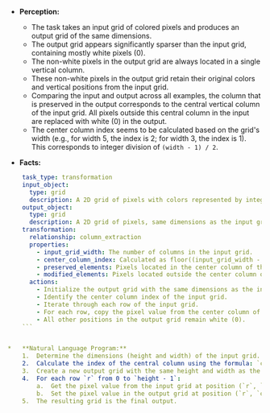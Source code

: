 *   **Perception:**
    *   The task takes an input grid of colored pixels and produces an output grid of the same dimensions.
    *   The output grid appears significantly sparser than the input grid, containing mostly white pixels (0).
    *   The non-white pixels in the output grid are always located in a single vertical column.
    *   These non-white pixels in the output grid retain their original colors and vertical positions from the input grid.
    *   Comparing the input and output across all examples, the column that is preserved in the output corresponds to the central vertical column of the input grid. All pixels outside this central column in the input are replaced with white (0) in the output.
    *   The center column index seems to be calculated based on the grid's width (e.g., for width 5, the index is 2; for width 3, the index is 1). This corresponds to integer division of `(width - 1) / 2`.

*   **Facts:**
    
```yaml
    task_type: transformation
    input_object:
      type: grid
      description: A 2D grid of pixels with colors represented by integers 0-9.
    output_object:
      type: grid
      description: A 2D grid of pixels, same dimensions as the input grid.
    transformation:
      relationship: column_extraction
      properties:
        - input_grid_width: The number of columns in the input grid.
        - center_column_index: Calculated as floor((input_grid_width - 1) / 2).
        - preserved_elements: Pixels located in the center column of the input grid.
        - modified_elements: Pixels located outside the center column of the input grid.
      actions:
        - Initialize the output grid with the same dimensions as the input grid, filled entirely with white pixels (0).
        - Identify the center column index of the input grid.
        - Iterate through each row of the input grid.
        - For each row, copy the pixel value from the center column of the input grid to the corresponding position (same row, same center column index) in the output grid.
        - All other positions in the output grid remain white (0).
    ```


*   **Natural Language Program:**
    1.  Determine the dimensions (height and width) of the input grid.
    2.  Calculate the index of the central column using the formula: `center_column_index = floor((width - 1) / 2)`.
    3.  Create a new output grid with the same height and width as the input grid, and initialize all its pixels to white (0).
    4.  For each row `r` from 0 to `height - 1`:
        a.  Get the pixel value from the input grid at position (`r`, `center_column_index`).
        b.  Set the pixel value in the output grid at position (`r`, `center_column_index`) to the value obtained in step 4a.
    5.  The resulting grid is the final output.